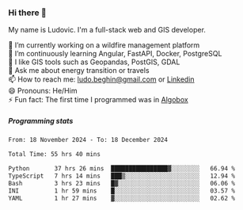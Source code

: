 ### Hi there 👋

My name is Ludovic. I'm a full-stack web and GIS developer.

 🔭 I’m currently working on a wildfire management platform<br/>
 🌱 I’m continuously learning Angular, FastAPI, Docker, PostgreSQL<br/>
 👯 I like GIS tools such as Geopandas, PostGIS, GDAL<br/>
 💬 Ask me about energy transition or travels<br/>
 📫 How to reach me: ludo.beghin@gmail.com or [Linkedin](https://www.linkedin.com/in/ludovic-beghin/)<br/>
 😄 Pronouns: He/Him<br/>
 ⚡ Fun fact: The first time I programmed was in [Algobox](https://fr.wikipedia.org/wiki/Algobox)<br/>

##### Programming stats
<!--START_SECTION:waka-->

```txt
From: 18 November 2024 - To: 18 December 2024

Total Time: 55 hrs 40 mins

Python       37 hrs 26 mins  ████████████████▓░░░░░░░░   66.94 %
TypeScript   7 hrs 14 mins   ███▒░░░░░░░░░░░░░░░░░░░░░   12.94 %
Bash         3 hrs 23 mins   █▓░░░░░░░░░░░░░░░░░░░░░░░   06.06 %
INI          1 hr 59 mins    █░░░░░░░░░░░░░░░░░░░░░░░░   03.57 %
YAML         1 hr 27 mins    ▓░░░░░░░░░░░░░░░░░░░░░░░░   02.62 %
```

<!--END_SECTION:waka-->
